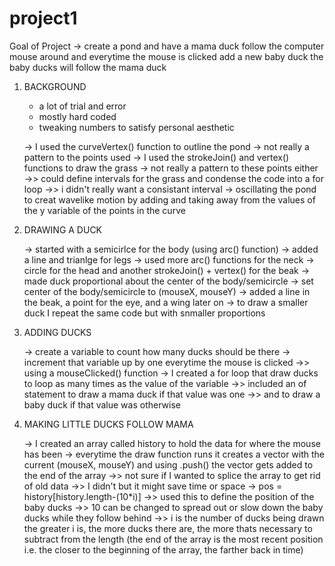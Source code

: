 # project1

Goal of Project
    -> create a pond and have a mama duck follow the computer mouse around
        and everytime the mouse is clicked add a new baby duck
        the baby ducks will follow the mama duck

1) BACKGROUND

    * a lot of trial and error
    * mostly hard coded
    * tweaking numbers to satisfy personal aesthetic

    -> I used the curveVertex() function to outline the pond
    -> not really a pattern to the points used
    -> I used the strokeJoin() and vertex() functions to draw the grass
    -> not really a pattern to these points either
        ->> could define intervals for the grass and condense the code into a for loop
        ->> i didn't really want a consistant interval
    -> oscillating the pond to creat wavelike motion by adding and taking away from the values
        of the y variable of the points in the curve
    
2) DRAWING A DUCK

    -> started with a semicirlce for the body (using arc() function)
    -> added a line and trianlge for legs
    -> used more arc() functions for the neck
    -> circle for the head and another strokeJoin() + vertex() for the beak
    -> made duck proportional about the center of the body/semicircle
    -> set center of the body/semicircle to (mouseX, mouseY)
    -> added a line in the beak, a point for the eye, and a wing later on
    -> to draw a smaller duck I repeat the same code but with snmaller proportions

3) ADDING DUCKS

    -> create a variable to count how many ducks should be there
    -> increment that variable up by one everytime the mouse is clicked
        ->> using a mouseClicked() function
    -> I created a for loop that draw ducks to loop as many times as the value of the variable
        ->> included an of statement to draw a mama duck if that value was one
        ->> and to draw a baby duck if that value was otherwise

4) MAKING LITTLE DUCKS FOLLOW MAMA

    -> I created an array called history to hold the data for where the mouse has been
    -> everytime the draw function runs it creates a vector with the current (mouseX, mouseY)
        and using .push() the vector gets added to the end of the array
        ->> not sure if I wanted to splice the array to get rid of old data
        ->> I didn't but it might save time or space
    -> pos = history[history.length-(10*i)]
        ->> used this to define the position of the baby ducks
        ->> 10 can be changed to spread out or slow down the baby ducks while they follow behind
        ->> i is the number of ducks being drawn
            the greater i is, the more ducks there are, the more thats necessary to subtract from the length
            (the end of the array is the most recent position
            i.e. the closer to the beginning of the array, the farther back in time)
